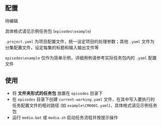 ## 配置

待编辑

具体格式请见示例任务包 (`episodes\example`)

`.project.yaml` 为项目配置文件，统一设定项目的处理参数；其他 `.yaml` 文件为分集配置文件，设定每集的标题和输入输出文件等

`episodes\example` 仅作为简单示例，详细用例请参考实际任务包内的 `.yaml` 配置文件

## 使用

- 将 __文件夹形式的任务包__ 放置在 `episodes` 目录下
- 在 `episodes` 目录下创建 `current-working.yaml` 文件，在其中写入要执行的任务配置文件的相对路径 (如 `example\CM0001.yaml`)，具体格式请见示例任务包
- 运行 `media.bat` 或 `media.sh` 启动任务流程并按提示操作


